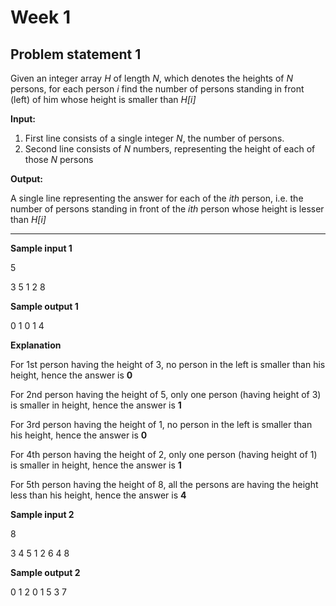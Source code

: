 # Week 1

## Problem statement 1

Given an integer array *H* of length *N*, which denotes the heights of *N* persons, for each person *i* find the number of persons standing in front (left) of him whose height is smaller than *H[i]*

**Input:**

1. First line consists of a single integer *N*, the number of persons.
2. Second line consists of *N* numbers, representing the height of each of those *N* persons

**Output:**

A single line representing the answer for each of the *ith* person, i.e. the number of persons standing in front of the *ith* person whose height is lesser than *H[i]*

---

**Sample input 1**

5

3 5 1 2 8

**Sample output 1**

0 1 0 1 4


**Explanation**

For 1st person having the height of 3, no person in the left is smaller than his height, hence the answer is **0**

For 2nd person having the height of 5, only one person (having height of 3) is smaller in height, hence the answer is **1**

For 3rd person having the height of 1, no person in the left is smaller than his height, hence the answer is **0**

For 4th person having the height of 2, only one person (having height of 1) is smaller in height, hence the answer is **1**

For 5th person having the height of 8, all the persons are having the height less than his height, hence the answer is **4**

**Sample input 2**

8

3 4 5 1 2 6 4 8

**Sample output 2**

0 1 2 0 1 5 3 7
